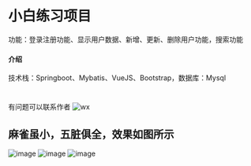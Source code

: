 # 小白练习项目
功能：登录注册功能、显示用户数据、新增、更新、删除用户功能，搜索功能
#### 介绍
技术栈：Springboot、Mybatis、VueJS、Bootstrap，数据库：Mysql

#
有问题可以联系作者
![wx](https://github.com/XiaoYanxuanzi/admin-master/assets/95231563/f6b0a48c-286e-42dd-9134-573a09d7d49b)


## 麻雀虽小，五脏俱全，效果如图所示
![image](https://github.com/XiaoYanxuanzi/admin-master/assets/95231563/62c67b34-ed91-4166-b885-3a912fcfb3f9)
![image](https://github.com/XiaoYanxuanzi/admin-master/assets/95231563/d3fca5d9-cec1-47b3-a159-ab293f9fdc14)
![image](https://github.com/XiaoYanxuanzi/admin-master/assets/95231563/2405910d-d675-4796-9397-0bd1ce6f5426)




